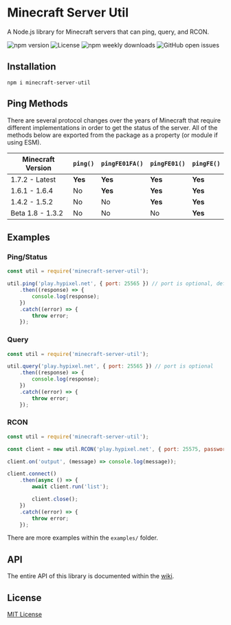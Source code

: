 # Minecraft Server Util
A Node.js library for Minecraft servers that can ping, query, and RCON.

![npm version](https://img.shields.io/npm/v/minecraft-server-util?label=version)
![License](https://img.shields.io/npm/l/minecraft-server-util)
![npm weekly downloads](https://img.shields.io/npm/dw/minecraft-server-util)
![GitHub open issues](https://img.shields.io/github/issues-raw/PassTheMayo/Minecraft-Ping)

## Installation
`npm i minecraft-server-util`

## Ping Methods

There are several protocol changes over the years of Minecraft that require different implementations in order to get the status of the server. All of the methods below are exported from the package as a property (or module if using ESM).

Minecraft Version | `ping()` | `pingFE01FA()` | `pingFE01()` | `pingFE()`
----------------- | -------- | -------------- | ------------ | ----------
1.7.2 - Latest    | **Yes**  | **Yes**        | **Yes**      | **Yes**
1.6.1 - 1.6.4     | No       | **Yes**        | **Yes**      | **Yes**
1.4.2 - 1.5.2     | No       | No             | **Yes**      | **Yes**
Beta 1.8 - 1.3.2  | No       | No             | No           | **Yes**

## Examples

### Ping/Status
```js
const util = require('minecraft-server-util');

util.ping('play.hypixel.net', { port: 25565 }) // port is optional, defaults to 25565
    .then((response) => {
        console.log(response);
    })
    .catch((error) => {
        throw error;
    });
```

### Query
```js
const util = require('minecraft-server-util');

util.query('play.hypixel.net', { port: 25565 }) // port is optional
    .then((response) => {
        console.log(response);
    })
    .catch((error) => {
        throw error;
    });
```

### RCON
```js
const util = require('minecraft-server-util');

const client = new util.RCON('play.hypixel.net', { port: 25575, password: 'abc123' });

client.on('output', (message) => console.log(message));

client.connect()
    .then(async () => {
        await client.run('list');

        client.close();
    })
    .catch((error) => {
        throw error;
    });
```

There are more examples within the `examples/` folder.

## API
The entire API of this library is documented within the [wiki](https://github.com/PassTheMayo/Minecraft-Ping/wiki).

## License
[MIT License](https://github.com/PassTheMayo/Minecraft-Ping/blob/master/LICENSE)